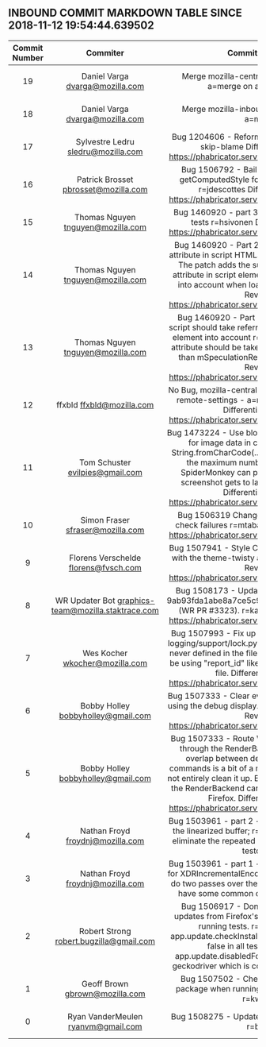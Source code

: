 ## INBOUND COMMIT MARKDOWN TABLE SINCE 2018-11-12 19:54:44.639502

| Commit Number | Commiter | Commit Message | Node | Date | 
|:---:|:----:|:----------------------------------:|:------:|:----:| 
|19|Daniel Varga <dvarga@mozilla.com>|Merge mozilla-central to mozilla-inbound. a=merge on a CLOSED TREE|f1b5651ca4544a45e5ab400bcfbdf63d46ca79d1|2018-11-19 19:11:35
|18|Daniel Varga <dvarga@mozilla.com>|Merge mozilla-inbound to mozilla-central. a=merge|62c4741625fed62804f105d8d979f4b5b3d0f191|2018-11-19 19:01:21
|17|Sylvestre Ledru <sledru@mozilla.com>|Bug 1204606 - Reformat of dom/media r=jya  # skip-blame  Differential Revision: https://phabricator.services.mozilla.com/D12251|0ceae9db9ec0be18daa1a279511ad305723185d4|2018-11-19 15:25:37
|16|Patrick Brosset <pbrosset@mozilla.com>|Bug 1506792 - Bail out when trying to get getComputedStyle for a non attached node; r=jdescottes  Differential Revision: https://phabricator.services.mozilla.com/D12117|aed811658fae595beec6344b597ab8bca2ac9c83|2018-11-19 12:55:45
|15|Thomas Nguyen <tnguyen@mozilla.com>|Bug 1460920 - part 3: Update web-platform-tests r=hsivonen  Differential Revision: https://phabricator.services.mozilla.com/D11638|209069890e62b4c402c64be007f9cc992b9ec363|2018-11-15 21:19:16
|14|Thomas Nguyen <tnguyen@mozilla.com>|Bug 1460920 - Part 2 : Support referrerpolicy attribute in script HTMLScriptElement r=hsivonen  The patch adds the support of referrerpolicy attribute in script element and take the attribute into account when loading script.  Differential Revision: https://phabricator.services.mozilla.com/D11637|3309aa6d27ee8c2079b12e6904dc07af8d4951db|2018-11-13 16:33:02
|13|Thomas Nguyen <tnguyen@mozilla.com>|Bug 1460920 - Part 1 - Speculative loading script should take referrerpolicy attribute in script element into account r=hsivonen  Referrerpolicy attribute should be taken with high priority order than mSpeculationReferrerPolicy  Differential Revision: https://phabricator.services.mozilla.com/D11636|045f98957a596060173fc102aaf33ce4c20d9c39|2018-11-19 11:39:16
|12|ffxbld <ffxbld@mozilla.com>|No Bug, mozilla-central repo-update HSTS HPKP remote-settings - a=repo-update r=RyanVM  Differential Revision: https://phabricator.services.mozilla.com/D12260|0aa2cbe139c38c0b61066d96a53da6fde3d253ae|2018-11-19 14:59:38
|11|Tom Schuster <evilpies@gmail.com>|Bug 1473224 - Use blob URL instead of data URL for image data in clipboard test. r=yulia  String.fromCharCode(...charCodes) is limited by the maximum number of arguments that SpiderMonkey can pass on the stack, if the screenshot gets to large this can easily fail.  Differential Revision: https://phabricator.services.mozilla.com/D12218|df938148d900a6010c1a31471e7939d7282a53b5|2018-11-19 11:53:36
|10|Simon Fraser <sfraser@mozilla.com>|Bug 1506319 Change log levels for bouncer check failures r=mtabara  Differential Revision: https://phabricator.services.mozilla.com/D12259|3ebe77971c61f5d535272ebfde2616d8b01ac696|2018-11-19 13:31:28
|9|Florens Verschelde <florens@fvsch.com>|Bug 1507941 - Style CodeMirror folding buttons with the theme-twisty arrow; r=pbro  Differential Revision: https://phabricator.services.mozilla.com/D12185|2666875fcf32354c20da8e00fab923f301879a14|2018-11-19 12:27:22
|8|WR Updater Bot <graphics-team@mozilla.staktrace.com>|Bug 1508173 - Update webrender to commit 9ab93fda1abe8a7ce5c9e83cdfd577946bfcd53c (WR PR #3323). r=kats  Differential Revision: https://phabricator.services.mozilla.com/D12253|87de7318ad049959fe38070b3057bce3430dfa83|2018-11-19 12:20:28
|7|Wes Kocher <wkocher@mozilla.com>|Bug 1507993 - Fix up a typo in network-error-logging/support/lock.py r=jgraham  "request_id" is never defined in the file, and it looks like it should be using "report_id" like most other places in this file.  Differential Revision: https://phabricator.services.mozilla.com/D12195|5f31d040aab4fc3cbbfcaa7fa6259afe5530d450|2018-11-19 11:35:56
|6|Bobby Holley <bobbyholley@gmail.com>|Bug 1507333 - Clear evicted cache entries when using the debug display. r=gw,jrmuizel  Differential Revision: https://phabricator.services.mozilla.com/D11959 |def3a4c1f23be5a622cf2ec132cc8c385ce4b60e|2018-11-15 01:58:00
|5|Bobby Holley <bobbyholley@gmail.com>|Bug 1507333 - Route WebRender pref changes through the RenderBackend. r=jrmuizel  The overlap between debug flags and debug commands is a bit of a mess, and this patch does not entirely clean it up. But this at least means that the RenderBackend can react to pref changes in Firefox.  Differential Revision: https://phabricator.services.mozilla.com/D11958|73e025041c50a4ccc3078dd97971d119269f3e0e|2018-11-15 01:10:57
|4|Nathan Froyd <froydnj@mozilla.com>|Bug 1503961 - part 2 - do a single allocation for the linearized buffer; r=nbp  This change should eliminate the repeated copying we see on some testcases.|f949c4870f0267c86506199a8bbcedda82129c54|2018-11-19 18:21:09
|3|Nathan Froyd <froydnj@mozilla.com>|Bug 1503961 - part 1 - factor out a slice iterator for XDRIncrementalEncoder; r=nbp  We're going to do two passes over the tree, so we might as well have some common code to do the iteration.|9718b942ff558203eaea91981084e9329fbf52a7|2018-11-19 18:21:09
|2|Robert Strong <robert.bugzilla@gmail.com>|Bug 1506917 - Don't attempt to check for updates from Firefox's nsBrowserGlue.js when running tests. r=ted This adds the app.update.checkInstallTime pref with a value of false in all tests that have the app.update.disabledForTesting pref except for geckodriver which is covered by bug 1508283.|b1c306693151539e0772bf462cea6ac9f22194d2|2018-11-19 17:33:33
|1|Geoff Brown <gbrown@mozilla.com>|Bug 1507502 - Check for correct installed package when running mach wpt --package; r=kwierso|db64bea68bf3b21691d7643215f03834cb924240|2018-11-19 17:28:15
|0|Ryan VanderMeulen <ryanvm@gmail.com>|Bug 1508275 - Update pdf.js to version 2.1.70. r=bdahl|01f5b38c0cb71cc9c31fc2c372cf68c1c3c750e6|2018-11-19 17:08:36


